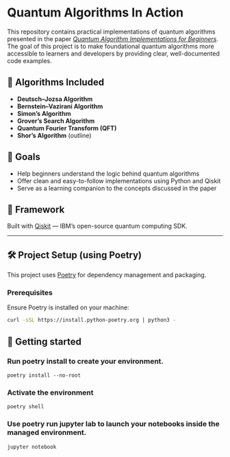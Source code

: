 # Quantum Algorithms In Action

This repository contains practical implementations of quantum algorithms presented in the paper [_Quantum Algorithm Implementations for Beginners_](https://arxiv.org/abs/1804.03719). The goal of this project is to make foundational quantum algorithms more accessible to learners and developers by providing clear, well-documented code examples.

## 📘 Algorithms Included

- **Deutsch–Jozsa Algorithm**  
- **Bernstein–Vazirani Algorithm**  
- **Simon’s Algorithm**  
- **Grover’s Search Algorithm**  
- **Quantum Fourier Transform (QFT)**  
- **Shor’s Algorithm** (outline)

## 🧠 Goals

- Help beginners understand the logic behind quantum algorithms  
- Offer clean and easy-to-follow implementations using Python and Qiskit  
- Serve as a learning companion to the concepts discussed in the paper

## 🔧 Framework

Built with [Qiskit](https://qiskit.org) — IBM’s open-source quantum computing SDK.

---

## 🛠️ Project Setup (using Poetry)

This project uses [Poetry](https://python-poetry.org/) for dependency management and packaging.

### Prerequisites

Ensure Poetry is installed on your machine:

```bash
curl -sSL https://install.python-poetry.org | python3 -
```

## 🚀 Getting started

### Run poetry install to create your environment.
```
poetry install --no-root
```

### Activate the environment
```
poetry shell
```

### Use poetry run jupyter lab to launch your notebooks inside the managed environment.
```
jupyter notebook
```


